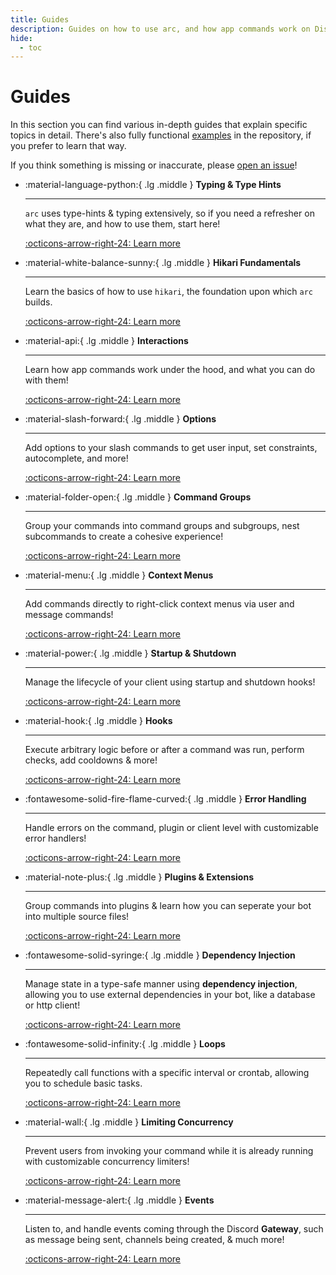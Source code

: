 ```yaml
---
title: Guides
description: Guides on how to use arc, and how app commands work on Discord
hide:
  - toc
---
```


# Guides

In this section you can find various in-depth guides that explain specific topics in detail. There's also fully functional [examples](https://github.com/hypergonial/hikari-arc/tree/main/examples) in the repository, if you prefer to learn that way.

If you think something is missing or inaccurate, please [open an issue](https://github.com/hypergonial/hikari-arc/issues/new/choose)!

<div class="grid cards" markdown>

-   :material-language-python:{ .lg .middle } **Typing & Type Hints**

    ---

    `arc` uses type-hints & typing extensively, so if you need
    a refresher on what they are, and how to use them, start here!

    [:octicons-arrow-right-24: Learn more](./typing.md)

-   :material-white-balance-sunny:{ .lg .middle } **Hikari Fundamentals**

    ---

    Learn the basics of how to use `hikari`, the foundation upon
    which `arc` builds.

    [:octicons-arrow-right-24: Learn more](./hikari_fundamentals.md)

-   :material-api:{ .lg .middle } **Interactions**

    ---

    Learn how app commands work under the hood, and
    what you can do with them!

    [:octicons-arrow-right-24: Learn more](./interactions.md)

-   :material-slash-forward:{ .lg .middle } **Options**

    ---

    Add options to your slash commands to get user input,
    set constraints, autocomplete, and more!

    [:octicons-arrow-right-24: Learn more](./options.md)

-   :material-folder-open:{ .lg .middle } **Command Groups**

    ---

    Group your commands into command groups and subgroups,
    nest subcommands to create a cohesive experience!

    [:octicons-arrow-right-24: Learn more](./command_groups.md)

-   :material-menu:{ .lg .middle } **Context Menus**

    ---

    Add commands directly to right-click context menus via
    user and message commands!

    [:octicons-arrow-right-24: Learn more](./context_menu.md)

-   :material-power:{ .lg .middle } **Startup & Shutdown**

    ---

    Manage the lifecycle of your client using startup and
    shutdown hooks!

    [:octicons-arrow-right-24: Learn more](./startup_shutdown.md)

-   :material-hook:{ .lg .middle } **Hooks**

    ---

    Execute arbitrary logic before or after a command was run,
    perform checks, add cooldowns & more!

    [:octicons-arrow-right-24: Learn more](./hooks.md)

-   :fontawesome-solid-fire-flame-curved:{ .lg .middle } **Error Handling**

    ---

    Handle errors on the command, plugin or client level with customizable
    error handlers!

    [:octicons-arrow-right-24: Learn more](./error_handling.md)

-   :material-note-plus:{ .lg .middle } **Plugins & Extensions**

    ---

    Group commands into plugins & learn how you can seperate
    your bot into multiple source files!

    [:octicons-arrow-right-24: Learn more](./plugins_extensions.md)

-   :fontawesome-solid-syringe:{ .lg .middle } **Dependency Injection**

    ---

    Manage state in a type-safe manner using **dependency injection**,
    allowing you to use external dependencies in your bot, like a database
    or http client!

    [:octicons-arrow-right-24: Learn more](./dependency_injection.md)

-   :fontawesome-solid-infinity:{ .lg .middle } **Loops**

    ---

    Repeatedly call functions with a specific interval or crontab,
    allowing you to schedule basic tasks.

    [:octicons-arrow-right-24: Learn more](./loops.md)

-   :material-wall:{ .lg .middle } **Limiting Concurrency**

    ---

    Prevent users from invoking your command while it is already running
    with customizable concurrency limiters!

    [:octicons-arrow-right-24: Learn more](./concurrency_limiting.md)

-   :material-message-alert:{ .lg .middle } **Events**

    ---

    Listen to, and handle events coming through the Discord
    **Gateway**, such as message being sent, channels being created, & much more!

    [:octicons-arrow-right-24: Learn more](./events.md)

</div>
